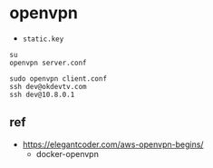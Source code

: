 # openvpn

* `static.key`

```
su
openvpn server.conf
```

```
sudo openvpn client.conf
ssh dev@okdevtv.com
ssh dev@10.8.0.1
```

## ref
* https://elegantcoder.com/aws-openvpn-begins/
  * docker-openvpn